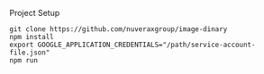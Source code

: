Project Setup
```shell
git clone https://github.com/nuveraxgroup/image-dinary
npm install
export GOOGLE_APPLICATION_CREDENTIALS="/path/service-account-file.json"
npm run
```